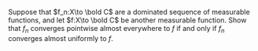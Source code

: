 Suppose that $f_n:X\to \bold C$ are a dominated sequence of measurable functions, and let $f:X\to \bold C$ be another measurable function.
Show that $f_n$ converges pointwise almost everywhere to $f$ if and only if $f_n$ converges almost uniformly to $f$.